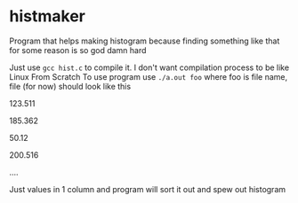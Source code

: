 # histmaker
Program that helps making histogram because finding something like that for some reason is so god damn hard

Just use `gcc hist.c` to compile it. I don't want compilation process to be like Linux From Scratch
To use program use `./a.out foo` where foo is file name, file (for now) should look like this

123.511

185.362

50.12

200.516

....

Just values in 1 column and program will sort it out and spew out histogram
